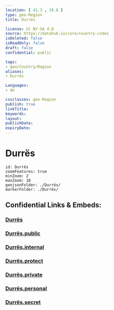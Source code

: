 ```yaml
---
location: [ 41.3 , 19.8 ] 
type: geo-Region
title: Durrës

license: CC BY-SA 4.0
source: https://datahub.io/core/country-codes
isDeleted: false
isReadOnly: false
draft: false
confidential: public

tags:
- geo/Country/Region
aliases:
- Durrës

Languages:
- de

cssclasses: geo-Region
publish: true
linkTitle: 
keywords: 
layout: 
publishDate: 
expiryDate: 
---
```


# Durrës

```leaflet
id: Durrës
zoomFeatures: true 
minZoom: 2 
maxZoom: 18
geojsonFolder: ./Durrës/
markerFolder: ./Durrës/
```


## Confidential Links & Embeds: 

### [Durrës](/_Standards/Earth/Continent/Europe/Europe~South/Albania/Counties~Albania/Durrës.md) 

### [Durrës.public](/_public/Earth/Continent/Europe/Europe~South/Albania/Counties~Albania/Durrës.public.md) 

### [Durrës.internal](/_internal/Earth/Continent/Europe/Europe~South/Albania/Counties~Albania/Durrës.internal.md) 

### [Durrës.protect](/_protect/Earth/Continent/Europe/Europe~South/Albania/Counties~Albania/Durrës.protect.md) 

### [Durrës.private](/_private/Earth/Continent/Europe/Europe~South/Albania/Counties~Albania/Durrës.private.md) 

### [Durrës.personal](/_personal/Earth/Continent/Europe/Europe~South/Albania/Counties~Albania/Durrës.personal.md) 

### [Durrës.secret](/_secret/Earth/Continent/Europe/Europe~South/Albania/Counties~Albania/Durrës.secret.md)

